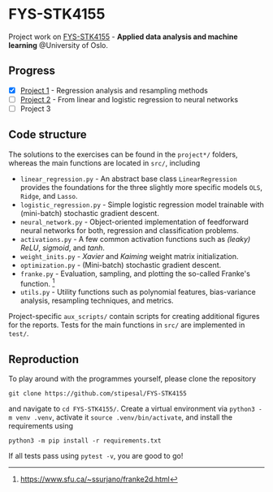 # FYS-STK4155

Project work on [FYS-STK4155](https://www.uio.no/studier/emner/matnat/fys/FYS-STK4155/index-eng.html) - **Applied data analysis and machine learning** @University of Oslo.


## Progress

- [x] [Project 1](https://github.com/stipesal/FYS-STK4155/tree/master/project1) - Regression analysis and resampling methods
- [ ] [Project 2](https://github.com/stipesal/FYS-STK4155/tree/master/project2) - From linear and logistic regression to neural networks
- [ ] Project 3

## Code structure

The solutions to the exercises can be found in the `project*/` folders, whereas the main functions are located in `src/`, including

- `linear_regression.py` - An abstract base class `LinearRegression` provides the foundations for the three slightly more specific models `OLS`, `Ridge`, and `Lasso`.
- `logistic_regression.py` - Simple logistic regression model trainable with (mini-batch) stochastic gradient descent.
- `neural_network.py` - Object-oriented implementation of feedforward neural networks for both, regression and classification problems.
- `activations.py` - A few common activation functions such as *(leaky) ReLU*, *sigmoid*, and *tanh*.
- `weight_inits.py` - *Xavier* and *Kaiming* weight matrix initialization.
- `optimization.py` - (Mini-batch) stochastic gradient descent.
- `franke.py` - Evaluation, sampling, and plotting the so-called Franke's function. [^1]
- `utils.py` - Utility functions such as polynomial features, bias-variance analysis, resampling techniques, and metrics.

Project-specific `aux_scripts/` contain scripts for creating additional figures for the reports. Tests for the main functions in `src/` are implemented in `test/`.

[^1]: https://www.sfu.ca/~ssurjano/franke2d.html

## Reproduction

To play around with the programmes yourself, please clone the repository

```
git clone https://github.com/stipesal/FYS-STK4155
```
and navigate to `cd FYS-STK4155/`. Create a virtual environment via `python3 -m venv .venv`, activate it `source .venv/bin/activate`, and install the requirements using
```
python3 -m pip install -r requirements.txt
```
If all tests pass using `pytest -v`, you are good to go!